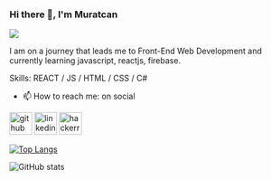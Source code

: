 ### Hi there 👋, I'm Muratcan
![](https://cdna.artstation.com/p/assets/images/images/030/310/486/large/serain-tars.jpg?1600218773)

I am on a journey that leads me to Front-End Web Development and currently learning javascript, reactjs, firebase.

Skills: REACT   /   JS  /   HTML  /   CSS   /   C#

- 📫 How to reach me: on social 


[<img src='https://cdn.jsdelivr.net/npm/simple-icons@3.0.1/icons/github.svg' alt='github' height='40'>](https://github.com/mrtcnbb)  [<img src='https://cdn.jsdelivr.net/npm/simple-icons@3.0.1/icons/linkedin.svg' alt='linkedin' height='40'>](https://www.linkedin.com/in/muratcan-baba/)  [<img src='https://cdn.jsdelivr.net/npm/simple-icons@3.0.1/icons/hackerrank.svg' alt='hackerrank' height='40'>](https://www.hackerrank.com/muratcanbaba1)  

[![Top Langs](https://github-readme-stats.vercel.app/api/top-langs/?username=mrtcnbb)](https://github.com/anuraghazra/github-readme-stats)

![GitHub stats](https://github-readme-stats.vercel.app/api?username=mrtcnbb&show_icons=true)  

